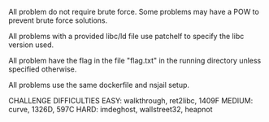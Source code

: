 All problem do not require brute force. Some problems may have a POW to prevent brute force solutions.

All problems with a provided libc/ld file use patchelf to specify the libc version used.

All problem have the flag in the file "flag.txt" in the running directory unless specified otherwise.

All problems use the same dockerfile and nsjail setup.

CHALLENGE DIFFICULTIES
EASY: walkthrough, ret2libc, 1409F
MEDIUM: curve, 1326D, 597C
HARD: imdeghost, wallstreet32, heapnot
